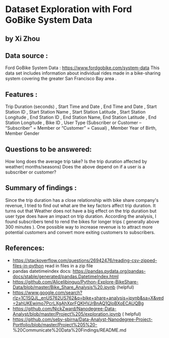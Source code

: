 # Dataset Exploration with Ford GoBike System Data
## by Xi Zhou


## Data source :
Ford GoBike System Data : https://www.fordgobike.com/system-data This data set includes information about individual rides made in a bike-sharing system covering the greater San Francisco Bay area .

## Features :
Trip Duration (seconds) , Start Time and Date , End Time and Date , Start Station ID , Start Station Name , Start Station Latitude , Start Station Longitude , End Station ID , End Station Name, End Station Latitude , End Station Longitude , Bike ID , User Type (Subscriber or Customer – “Subscriber” = Member or “Customer” = Casual) , Member Year of Birth, Member Gender

## Questions to be answered:
How long does the average trip take?
Is the trip duration affected by weather( months/seasons)
Does the above depend on if a user is a subscriber or customer?

## Summary of findings :
Since the trip duration has a close relationship with bike share company's revenue, I tried to find out what are the key factors affect trip duration. It turns out that Weather does not have a big effect on the trip duration but user type does have an impact on trip duration. According the analysis, I found subscribers tend to rend the bikes for longer trips ( generally above 300 minutes ). One possible way to increase revenue is to attract more potential customers and convert more exiting customers to subscribers.

## References:
* https://stackoverflow.com/questions/26942476/reading-csv-zipped-files-in-python    read in files in a zip file
* pandas datetimeindex docs: https://pandas.pydata.org/pandas-docs/stable/generated/pandas.DatetimeIndex.html
* https://github.com/Alicelibinguo/Python-Explore-BikeShare-Data/blob/master/Bike_Share_Analysis%20.ipynb   (helpful)
* https://www.google.com/search?rlz=1C1SQJL_enUS762US762&q=bike+share+analysis+ipynb&sa=X&ved=2ahUKEwjmo7PcrLXgAhXprFQKHVJrBnAQ1QIoBXoECAUQBg
* https://github.com/NickZward/Nanodegree-Data-Analyst/blob/master/Project%205/exploration.ipynb      ( helpful)
* https://github.com/seby-sbirna/Data-Analyst-Nanodegree-Project-Portfolio/blob/master/Project%205%20-    %20Communicate%20Data%20Findings/README.md
